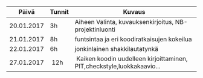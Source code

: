 Päivä      | Tunnit | Kuvaus                                                 |
-----------|--------|--------------------------------------------------------|
20.01.2017 | 3h     | Aiheen Valinta, kuvauksenkirjoitus, NB-projektinluonti |
21.01.2017 | 8h     | funtsintaa ja eri koodiratkaisujen kokeilua            |
22.01.2017 | 6h     | jonkinlainen shakkilautatynkä
27.01.2017 | 12h    | Kaiken koodin uudelleen kirjoittaminen, PIT,checkstyle,luokkakaavio... |

